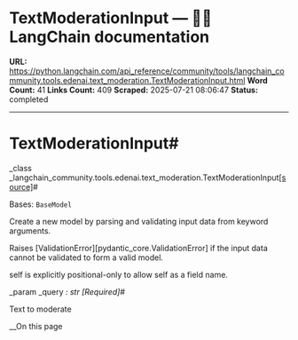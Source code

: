 # TextModerationInput — 🦜🔗 LangChain  documentation

**URL:** https://python.langchain.com/api_reference/community/tools/langchain_community.tools.edenai.text_moderation.TextModerationInput.html
**Word Count:** 41
**Links Count:** 409
**Scraped:** 2025-07-21 08:06:47
**Status:** completed

---

# TextModerationInput\#

_class _langchain\_community.tools.edenai.text\_moderation.TextModerationInput[\[source\]](https://python.langchain.com/api_reference/_modules/langchain_community/tools/edenai/text_moderation.html#TextModerationInput)\#     

Bases: `BaseModel`

Create a new model by parsing and validating input data from keyword arguments.

Raises \[ValidationError\]\[pydantic\_core.ValidationError\] if the input data cannot be validated to form a valid model.

self is explicitly positional-only to allow self as a field name.

_param _query _: str_ _\[Required\]_\#     

Text to moderate

__On this page
